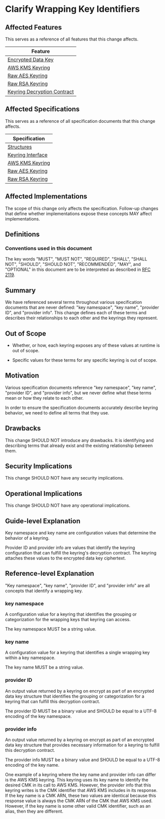 [//]: # "Copyright Amazon.com Inc. or its affiliates. All Rights Reserved."
[//]: # "SPDX-License-Identifier: CC-BY-SA-4.0"

# Clarify Wrapping Key Identifiers

## Affected Features

This serves as a reference of all features that this change affects.

| Feature                                                                                             |
| --------------------------------------------------------------------------------------------------- |
| [Encrypted Data Key](../../framework/structures.md#encrypted-data-key)                              |
| [AWS KMS Keyring](../../framework/kms-keyring.md)                                                   |
| [Raw AES Keyring](../../framework/raw-aes-keyring.md)                                               |
| [Raw RSA Keyring](../../framework/raw-rsa-keyring.md)                                               |
| [Keyring Decryption Contract](https://github.com/awslabs/aws-encryption-sdk-specification/pull/131) |

## Affected Specifications

This serves as a reference of all specification documents that this change affects.

| Specification                                             |
| --------------------------------------------------------- |
| [Structures](../../framework/structures.md)               |
| [Keyring Interface](../../framework/keyring-interface.md) |
| [AWS KMS Keyring](../../framework/kms-keyring.md)         |
| [Raw AES Keyring](../../framework/raw-aes-keyring.md)     |
| [Raw RSA Keyring](../../framework/raw-rsa-keyring.md)     |

## Affected Implementations

The scope of this change only affects the specification.
Follow-up changes that define
whether implementations expose these concepts
MAY affect implementations.

## Definitions

### Conventions used in this document

The key words
"MUST", "MUST NOT", "REQUIRED", "SHALL", "SHALL NOT",
"SHOULD", "SHOULD NOT", "RECOMMENDED", "MAY", and "OPTIONAL"
in this document are to be interpreted as described in
[RFC 2119](https://tools.ietf.org/html/rfc2119).

## Summary

We have referenced several terms throughout various specification documents
that are never defined:
"key namespace",
"key name",
"provider ID",
and "provider info".
This change defines each of these terms
and describes their relationships to each other
and the keyrings they represent.

## Out of Scope

- Whether, or how, each keyring exposes any of these values at runtime is out of scope.

- Specific values for these terms for any specific keyring is out of scope.

## Motivation

Various specification documents reference
"key namespace",
"key name",
"provider ID",
and "provider info",
but we never define what these terms mean
or how they relate to each other.

In order to ensure the specification documents accurately describe keyring behavior,
we need to define all terms that they use.

## Drawbacks

This change SHOULD NOT introduce any drawbacks.
It is identifying and describing
terms that already exist
and the existing relationship between them.

## Security Implications

This change SHOULD NOT have any security implications.

## Operational Implications

This change SHOULD NOT have any operational implications.

## Guide-level Explanation

Key namespace and key name are configuration values that determine the behavior of a keyring.

Provider ID and provider info are values that identify the keyring configuration
that can fulfill the keyring's decryption contract.
The keyring attaches these values to the encrypted data key ciphertext.

## Reference-level Explanation

"Key namespace", "key name", "provider ID", and "provider info"
are all concepts that identify a wrapping key.

### key namespace

A configuration value for a keyring
that identifies the grouping or categorization
for the wrapping keys that keyring can access.

The key namespace MUST be a string value.

### key name

A configuration value for a keyring
that identifies a single wrapping key
within a key namespace.

The key name MUST be a string value.

### provider ID

An output value returned by a keyring on encrypt
as part of an encrypted data key structure
that identifies the grouping or categorization
for a keyring that can fulfill this decryption contract.

The provider ID MUST be a binary value
and SHOULD be equal to a UTF-8 encoding of the key namespace.

### provider info

An output value returned by a keyring on encrypt
as part of an encrypted data key structure
that provides necessary information for a keyring
to fulfill this decryption contract.

The provider info MUST be a binary value
and SHOULD be equal to a UTF-8 encoding of the key name.

One example of a keyring where the key name and provider info can differ
is the AWS KMS keyring.
This keyring uses its key name to identify the desired CMK in its call to AWS KMS.
However, the provider info that this keyring writes is
the CMK identifier that AWS KMS includes in its response.
If the key name is a CMK ARN, these two values are identical
because this response value is always the CMK ARN of the CMK that AWS KMS used.
However, if the key name is some other valid CMK identifier,
such as an alias,
then they are different.
